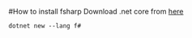 #How to install fsharp
Download .net core from [here](https://www.microsoft.com/net/core)
```
dotnet new --lang f#
```
